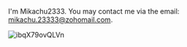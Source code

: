 I'm Mikachu2333. You may contact me via the email: [mikachu.23333@zohomail.com](mailto:mikachu.23333@zohomail.com).

![ibqX79ovQLVn](https://github.com/user-attachments/assets/6295c9fa-ef09-43e3-8e80-7096676d9196)
